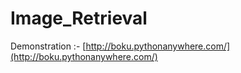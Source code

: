 # Image_Retrieval




Demonstration :- [http://boku.pythonanywhere.com/](http://boku.pythonanywhere.com/)
